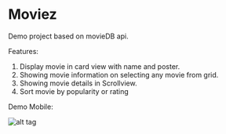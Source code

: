 # Moviez
Demo project based on movieDB api.

Features:

1. Display movie in card view with name and poster.
2. Showing movie information on selecting any movie from grid.
3. Showing movie details in Scrollview.
4. Sort movie by popularity or rating

Demo Mobile:

![alt tag](http://androidinhindi.com/demofiles/demomob.gif)
